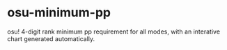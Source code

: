 # osu-minimum-pp

osu! 4-digit rank minimum pp requirement for all modes, with an interative chart generated automatically.